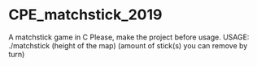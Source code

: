 # CPE_matchstick_2019
A matchstick game in C
Please, make the project before usage.
USAGE:    ./matchstick (height of the map) (amount of stick(s) you can remove by turn)
